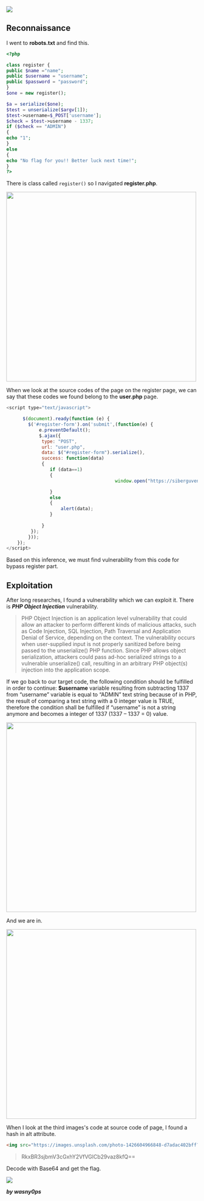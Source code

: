 <img src="https://github.com/wasny0ps/TIMTAL-CTF-Writeups/blob/main/2022/Tibook/img/main.png">

## Reconnaissance

I went to **robots.txt** and find this.
```php
<?php 

class register {
public $name ="name";
public $username = "username";
public $password = "password";
}
$one = new register();

$a = serialize($one);
$test = unserialize($argv[1]);
$test->username=$_POST['username'];
$check = $test->username - 1337;
if ($check == "ADMIN") 
{
echo "1";
}
else 
{
echo "No flag for you!! Better luck next time!";
}
?>
```

There is class called ```register()``` so I navigated **register.php**.

<img src="https://github.com/wasny0ps/TIMTAL-CTF-Writeups/blob/main/2022/Tibook/img/register.png" height="500">

When we look at the source codes of the page on the register page, we can say that these codes we found belong to the **user.php** page.

```js
<script type="text/javascript">

      $(document).ready(function (e) {
        $('#register-form').on('submit',(function(e) {
            e.preventDefault();
            $.ajax({ 
             type: "POST",
             url: "user.php",
             data: $("#register-form").serialize(),
             success: function(data)
             {
                if (data==1) 
                {
                                        window.open("https://siberguvenliklisesi.com/tibook/profile.php","_self");

                }
                else
                {
                    alert(data);
                }
                
             }
         });
        }));
    });
</script>
```
Based on this inference, we must find vulnerability from this code for bypass register part.

## Exploitation
After long researches, I found a vulnerability which we can exploit it. There is **_PHP Object Injection_** vulnerability.
> PHP Object Injection is an application level vulnerability that could allow an attacker to perform different kinds of malicious attacks, such as Code Injection, SQL Injection, Path Traversal and Application Denial of Service, depending on the context. The vulnerability occurs when user-supplied input is not properly sanitized before being passed to the unserialize() PHP function. Since PHP allows object serialization, attackers could pass ad-hoc serialized strings to a vulnerable unserialize() call, resulting in an arbitrary PHP object(s) injection into the application scope.

If we go back to our target code, the following condition should be fulfilled in order to continue: **$username** variable resulting from subtracting 1337 from “username” variable is equal to “ADMIN” text string because of in PHP, the result of comparing a text string with a 0 integer value is TRUE, therefore the condition shall be fulfilled if “username” is not a string anymore and becomes a integer of 1337 (1337 – 1337 = 0) value.

<img src="https://github.com/wasny0ps/TIMTAL-CTF-Writeups/blob/main/2022/Tibook/img/login.png" height="500">

And we are in.

<img src="https://github.com/wasny0ps/TIMTAL-CTF-Writeups/blob/main/2022/Tibook/img/profile.png" height="500">

When I look at the third images's code at source code of page, I found a hash in alt attribute.
```html
<img src="https://images.unsplash.com/photo-1426604966848-d7adac402bff?w=500&amp;h=500&amp;fit=crop" class="gallery-image" alt="RkxBR3sjbmV3cGxhY2VfVGlCb29vaz8kfQ==">

```
> RkxBR3sjbmV3cGxhY2VfVGlCb29vaz8kfQ==

Decode with Base64 and get the flag.

<img src="https://github.com/wasny0ps/TIMTAL-CTF-Writeups/blob/main/2022/Tibook/img/flag.png">

**_by wasny0ps_**
